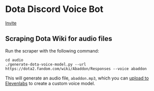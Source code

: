 # Dota Discord Voice Bot

[Invite](https://discordapp.com/oauth2/authorize?client_id=412809033171599390&scope=bot&permissions=690520124992)


## Scraping Dota Wiki for audio files


Run the scraper with the following command:

```console
cd audio
./generate-dota-voice-model.py --url https://dota2.fandom.com/wiki/Abaddon/Responses --voice abaddon
```

This will generate an audio file, `abaddon.mp3`, which you can [upload to Elevenlabs](https://beta.elevenlabs.io/voice-lab) to create a custom voice model.

